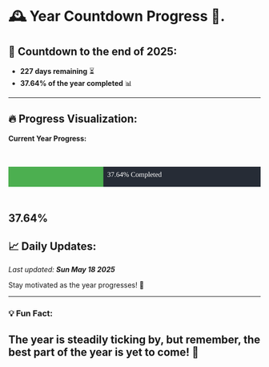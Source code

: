 
# &#x1F570; **Year Countdown Progress** &#x1F389;.

## &#x1F4C5; Countdown to the end of 2025:
- **227 days remaining** &#x23F3;
- **37.64% of the year completed** &#x1F4CA;

---

## &#x1F525; **Progress Visualization**:

**Current Year Progress:**

<br><br>
![Progress Bar](https://raw.githubusercontent.com/dayanidigv/year-countdown-progress/main/progress-bar.svg)
<br><br>

**37.64%**
---

## &#x1F4C8; **Daily Updates**:

_Last updated: **Sun May 18 2025**_

Stay motivated as the year progresses! &#x1F680;

--- 

### &#x1F4A1; **Fun Fact:**
The year is steadily ticking by, but remember, the best part of the year is yet to come! &#x1F31F;
---
